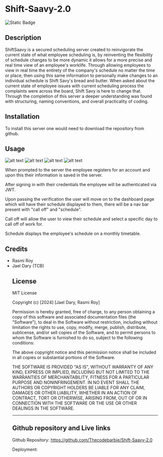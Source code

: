 # Shift-Saavy-2.0

![Static Badge](https://img.shields.io/badge/theCODEbarbie-%23FBF6E9?style=for-the-badge&logo=Spotlight&labelColor=%23F79AD3)

## Description

ShiftSaavy is a secured scheduling server created to reinvigorate the current state of what employee scheduling is, by reinventing the flexibility of schedule changes to be more dynamic it allows for a more precise and real time view of an employee's worklife. Through allowing employees to view in real time the entirety of the company's schedule no matter the time or place, then using this same information to personally make changes to an individual schedule is Shift Savy's bread and butter. When asked about the current state of employee issues with current scheduling process the complaints were across the board, Shift Savy is here to change that. Through the completion of this server a deeper understanding was found with structuring, naming conventions, and overall practicality of coding.

## Installation

To install this server one would need to download the repository from github.
 

## Usage

![alt text](public/images/saavy-home.png)
![alt text](public/images/saavy-login.png)
![alt text](public/images/saavy-signup.png)
![alt text](public/images/saavy-dash.png)

When prompted to the server the employee registers for an account and upon this their information is saved in the server.

After signing in with their credentials the employee will be authenticated via JWT.

Upon passing the verification the user will move on to the dashboard page which will have their schedule displayed to them, there will be a nav bar present with "call off" and "schedule".

Call off will allow the user to view their schedule and select a specific day to call off of work for.


Schedule displays the employee's schedule on a monthly timetable.



## Credits

<ul>
    <li>Rasmi Roy</li>
    <li>Jael Dary (TCB)</li>


## License

MIT License

Copyright (c) [2024] [Jael Dary, Rasmi Roy]

Permission is hereby granted, free of charge, to any person obtaining a copy
of this software and associated documentation files (the "Software"), to deal
in the Software without restriction, including without limitation the rights
to use, copy, modify, merge, publish, distribute, sublicense, and/or sell
copies of the Software, and to permit persons to whom the Software is
furnished to do so, subject to the following conditions:

The above copyright notice and this permission notice shall be included in all
copies or substantial portions of the Software.

THE SOFTWARE IS PROVIDED "AS IS", WITHOUT WARRANTY OF ANY KIND, EXPRESS OR
IMPLIED, INCLUDING BUT NOT LIMITED TO THE WARRANTIES OF MERCHANTABILITY,
FITNESS FOR A PARTICULAR PURPOSE AND NONINFRINGEMENT. IN NO EVENT SHALL THE
AUTHORS OR COPYRIGHT HOLDERS BE LIABLE FOR ANY CLAIM, DAMAGES OR OTHER
LIABILITY, WHETHER IN AN ACTION OF CONTRACT, TORT OR OTHERWISE, ARISING FROM,
OUT OF OR IN CONNECTION WITH THE SOFTWARE OR THE USE OR OTHER DEALINGS IN THE
SOFTWARE.

---

## Github repository and Live links

Github Repository: https://github.com/Thecodebarbie/Shift-Saavy-2.0

Deployment: 


